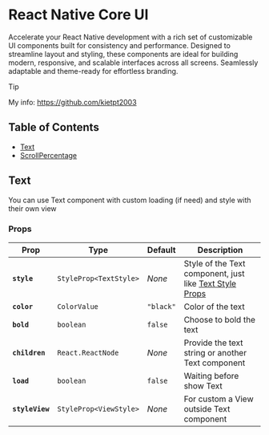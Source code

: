 # React Native Core UI

Accelerate your React Native development with a rich set of customizable UI components built for consistency and performance. Designed to streamline layout and styling, these components are ideal for building modern, responsive, and scalable interfaces across all screens. Seamlessly adaptable and theme-ready for effortless branding.

> [!TIP]
> My info: <https://github.com/kietpt2003>

## Table of Contents

- [Text](#text)
- [ScrollPercentage](#scroll-percentage)

## Text

You can use Text component with custom loading (if need) and style with their own view

### Props

| Prop            | Type                   | Default     | Description                                                             |
| --------------- | ---------------------- | ----------- | ----------------------------------------------------------------------- |
| **`style`**     | `StyleProp<TextStyle>` | _None_      | Style of the Text component, just like [Text Style Props](https://reactnative.dev/docs/text-style-props)                 |
| **`color`**     | `ColorValue`           | `"black"`   | Color of the text                                                       |
| **`bold`**      | `boolean`              | `false`     | Choose to bold the text                                                 |
| **`children`**  | `React.ReactNode`      | _None_      | Provide the text string or another Text component                       |
| **`load`**      | `boolean`              | `false`     | Waiting before show Text                                                |
| **`styleView`** | `StyleProp<ViewStyle>` | _None_      | For custom a View outside Text component                                |
